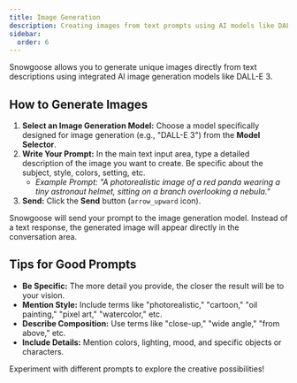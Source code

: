 ```yaml
---
title: Image Generation
description: Creating images from text prompts using AI models like DALL-E 3.
sidebar:
  order: 6
---
```


Snowgoose allows you to generate unique images directly from text descriptions using integrated AI image generation models like DALL-E 3.

## How to Generate Images

1.  **Select an Image Generation Model:** Choose a model specifically designed for image generation (e.g., "DALL-E 3") from the **Model Selector**.
2.  **Write Your Prompt:** In the main text input area, type a detailed description of the image you want to create. Be specific about the subject, style, colors, setting, etc.
    - _Example Prompt: "A photorealistic image of a red panda wearing a tiny astronaut helmet, sitting on a branch overlooking a nebula."_
3.  **Send:** Click the **Send** button (`arrow_upward` icon).

Snowgoose will send your prompt to the image generation model. Instead of a text response, the generated image will appear directly in the conversation area.

## Tips for Good Prompts

- **Be Specific:** The more detail you provide, the closer the result will be to your vision.
- **Mention Style:** Include terms like "photorealistic," "cartoon," "oil painting," "pixel art," "watercolor," etc.
- **Describe Composition:** Use terms like "close-up," "wide angle," "from above," etc.
- **Include Details:** Mention colors, lighting, mood, and specific objects or characters.

Experiment with different prompts to explore the creative possibilities!
